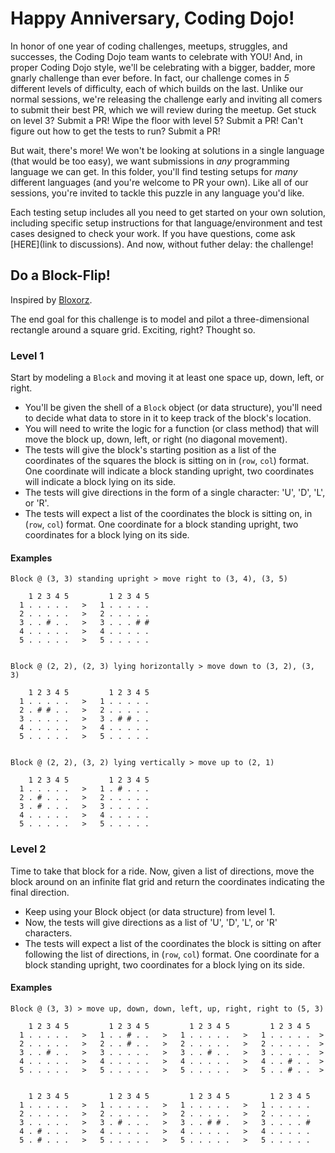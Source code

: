# Happy Anniversary, Coding Dojo!

In honor of one year of coding challenges, meetups, struggles, and successes, the
Coding Dojo team wants to celebrate with YOU! And, in proper Coding Dojo style, we'll
be celebrating with a bigger, badder, more gnarly challenge than ever before. In fact,
our challenge comes in _5_ different levels of difficulty, each of which builds on the
last. Unlike our normal sessions, we're releasing the challenge early and inviting all
comers to submit their best PR, which we will review during the meetup. Get stuck on 
level 3? Submit a PR! Wipe the floor with level 5? Submit a PR! Can't figure out how
to get the tests to run? Submit a PR! 

But wait, there's more! We won't be looking at solutions in a single language (that
would be too easy), we want submissions in _any_ programming language we can get. In
this folder, you'll find testing setups for _many_ different languages (and you're 
welcome to PR your own). Like all of our sessions, you're invited to tackle this 
puzzle in any language you'd like.

Each testing setup includes all you need to get started on your own solution, including
specific setup instructions for that language/environment and test cases designed to
check your work. If you have questions, come ask [HERE](link to discussions). And now,
without futher delay: the challenge!

## Do a Block-Flip!

Inspired by [Bloxorz](https://www.coolmathgames.com/0-bloxorz).

The end goal for this challenge is to model and pilot a three-dimensional rectangle
around a square grid. Exciting, right? Thought so.

### Level 1

Start by modeling a `Block` and moving it at least one space up, down, left, or right. 

- You'll be given the shell of a `Block` object (or data structure), you'll need to
  decide what data to store in it to keep track of the block's location.
- You will need to write the logic for a function (or class method) that will move
  the block up, down, left, or right (no diagonal movement).
- The tests will give the block's starting position as a list of the coordinates of
  the squares the block is sitting on in (`row`, `col`) format. One coordinate
  will indicate a block standing upright, two coordinates will indicate a block 
  lying on its side.
- The tests will give directions in the form of a single character: 'U', 'D', 'L', 
  or 'R'.
- The tests will expect a list of the coordinates the block is sitting on, in
  (`row`, `col`) format. One coordinate for a block standing upright, two coordinates
  for a block lying on its side.

#### Examples

```
Block @ (3, 3) standing upright > move right to (3, 4), (3, 5)

    1 2 3 4 5         1 2 3 4 5
  1 . . . . .   >   1 . . . . .
  2 . . . . .   >   2 . . . . .
  3 . . # . .   >   3 . . . # #
  4 . . . . .   >   4 . . . . .
  5 . . . . .   >   5 . . . . .


Block @ (2, 2), (2, 3) lying horizontally > move down to (3, 2), (3, 3)

    1 2 3 4 5         1 2 3 4 5
  1 . . . . .   >   1 . . . . .
  2 . # # . .   >   2 . . . . .
  3 . . . . .   >   3 . # # . .
  4 . . . . .   >   4 . . . . .
  5 . . . . .   >   5 . . . . .


Block @ (2, 2), (3, 2) lying vertically > move up to (2, 1)

    1 2 3 4 5         1 2 3 4 5
  1 . . . . .   >   1 . # . . .
  2 . # . . .   >   2 . . . . .
  3 . # . . .   >   3 . . . . .
  4 . . . . .   >   4 . . . . . 
  5 . . . . .   >   5 . . . . .
```

### Level 2

Time to take that block for a ride. Now, given a list of directions, move the block
around on an infinite flat grid and return the coordinates indicating the final 
direction.

- Keep using your Block object (or data structure) from level 1.
- Now, the tests will give directions as a list of 'U', 'D', 'L', or 'R' characters.
- The tests will expect a list of the coordinates the block is sitting on after
  following the list of directions, in (`row`, `col`) format. One coordinate for a
  block standing upright, two coordinates for a block lying on its side.

#### Examples

```
Block @ (3, 3) > move up, down, down, left, up, right, right to (5, 3)

    1 2 3 4 5         1 2 3 4 5         1 2 3 4 5         1 2 3 4 5  
  1 . . . . .   >   1 . . # . .   >   1 . . . . .   >   1 . . . . .  >
  2 . . . . .   >   2 . . # . .   >   2 . . . . .   >   2 . . . . .  >
  3 . . # . .   >   3 . . . . .   >   3 . . # . .   >   3 . . . . .  >
  4 . . . . .   >   4 . . . . .   >   4 . . . . .   >   4 . . # . .  >
  5 . . . . .   >   5 . . . . .   >   5 . . . . .   >   5 . . # . .  >


    1 2 3 4 5         1 2 3 4 5         1 2 3 4 5         1 2 3 4 5  
  1 . . . . .   >   1 . . . . .   >   1 . . . . .   >   1 . . . . .
  2 . . . . .   >   2 . . . . .   >   2 . . . . .   >   2 . . . . .
  3 . . . . .   >   3 . # . . .   >   3 . . # # .   >   3 . . . . #
  4 . # . . .   >   4 . . . . .   >   4 . . . . .   >   4 . . . . .
  5 . # . . .   >   5 . . . . .   >   5 . . . . .   >   5 . . . . .
```

